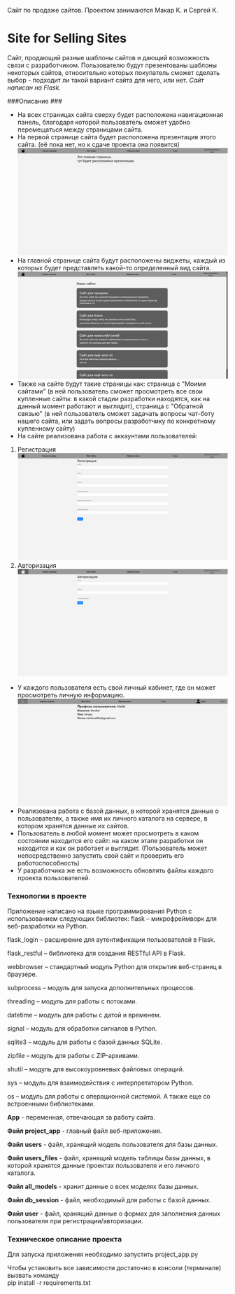 Сайт по продаже сайтов.
Проектом занимаются Макар К. и Сергей К.  

# Site for Selling Sites #  

Сайт, продающий разные шаблоны сайтов и дающий возможность связи с разработчиком. Пользователю будут презентованы шаблоны некоторых сайтов,
относительно которых покупатель сможет сделать выбор - подходит ли такой вариант сайта для него, или нет. 
*Сайт написан на Flask.* 

###Описание ###  
- На всех страницах сайта сверху будет расположена навигационная панель, благодаря
которой пользователь сможет удобно перемещаться между страницами сайта.
- На первой странице сайта будет расположена презентация этого сайта.
(её пока нет, но к сдаче проекта она появится)
![alt text](screens/Снимок1.PNG)
- На главной странице сайта будут расположены виджеты,
каждый из которых будет представлять какой-то определенный вид сайта.
![alt text](screens/Снимок2.PNG)
- Также на сайте будут такие страницы как: страница с "Моими сайтами" (в ней пользователь
сможет просмотреть все свои купленные сайты: в какой стадии разработки находятся,
как на данный момент работают и выглядят), страница с "Обратной связью" (в ней пользователь
сможет задачать вопросы чат-боту нашего сайта, или задать вопросы разработчику по конкретному купленному сайту)
- На сайте реализована работа с аккаунтами пользователей:
1) Регистрация
![alt text](screens/Снимок3.PNG)  
2) Авторизация
![alt text](screens/Снимок4.PNG)  
- У каждого пользователя есть свой личный кабинет, где он может просмотреть личную информацию.
![alt text](screens/Снимок5.PNG)  
- Реализована работа с базой данных, в которой хранятся данные о пользователях, а также имя их личного каталога
на сервере, в котором хранятся данные их сайтов.
- Пользователь в любой момент может просмотреть в каком состоянии находится его сайт:
на каком этапе разработки он находится и как он работает и выглядит.
(Пользователь может непосредственно запустить свой сайт и проверить его работоспособность)
- У разработчика же есть возможность обновлять файлы каждого проекта пользователей.

 

### Технологии в проекте ###

Приложение написано на языке программирования Python c использованием следующих библиотек:
flask – микрофреймворк для веб-разработки на Python.

flask_login – расширение для аутентификации пользователей в Flask.

flask_restful – библиотека для создания RESTful API в Flask.

webbrowser – стандартный модуль Python для открытия веб-страниц в браузере.

subprocess – модуль для запуска дополнительных процессов.

threading – модуль для работы с потоками.

datetime – модуль для работы с датой и временем.

signal – модуль для обработки сигналов в Python.

sqlite3 – модуль для работы с базой данных SQLite.

zipfile – модуль для работы с ZIP-архивами.

shutil – модуль для высокоуровневых файловых операций.

sys – модуль для взаимодействия с интерпретатором Python.

os – модуль для работы с операционной системой.
А также еще со встроенными библиотеками.


**App** - переменная, отвечающая за работу сайта.

**Файл project_app** - главный файл веб-приложения.

**Файл users** - файл, хранящий модель пользователя для базы данных.

**Файл users_files** - файл, хранящий модель таблицы базы данных, в которой хранятся данные проектах пользователя и его 
личного каталога.

**Файл all_models** - хранит данные о всех моделях базы данных.

**Файл db_session** - файл, необходимый для работы с базой данных.

**Файл user** - файл, хранящий данные о формах для заполнения данных пользователя при регистрации/авторизации.


### Техническое описание проекта ###
Для запуска приложения необходимо запустить project_app.py  

Чтобы установить все зависимости 
достаточно в консоли (терминале) вызвать команду  
pip install -r requirements.txt
